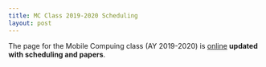 ```yaml
---
title: MC Class 2019-2020 Scheduling
layout: post
---
```


The page for the Mobile Compuing class (AY 2019-2020) is [online]({{site.baseurl}}/mobile2019-2020.html) **updated with scheduling and papers**.